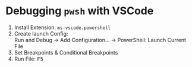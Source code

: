 # Debugging `pwsh` with VSCode

1. Install Extension: `ms-vscode.powershell`
2. Create launch Config:   
   Run and Debug → Add Configuration... → PowerShell: Launch Current File
3. Set Breakpoints & Conditional Breakpoints
4. Run File: <kbd>F5</kbd>
